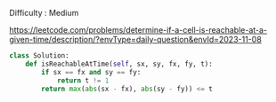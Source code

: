 Difficulty : Medium 

https://leetcode.com/problems/determine-if-a-cell-is-reachable-at-a-given-time/description/?envType=daily-question&envId=2023-11-08 

```python
class Solution:
    def isReachableAtTime(self, sx, sy, fx, fy, t):
        if sx == fx and sy == fy:
            return t != 1
        return max(abs(sx - fx), abs(sy - fy)) <= t
```
